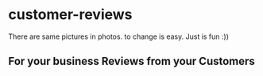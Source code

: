 # customer-reviews

There are same pictures in photos. to change is easy. Just is fun :))
## **For your business Reviews from your Customers**
